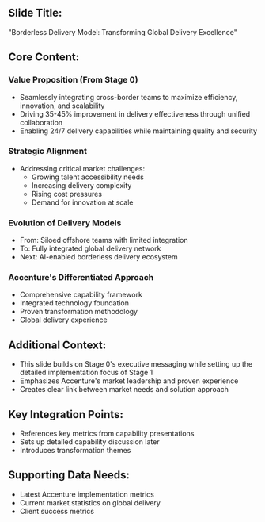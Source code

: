 ## Slide Title: 
"Borderless Delivery Model: Transforming Global Delivery Excellence"

## Core Content:

### Value Proposition (From Stage 0)
- Seamlessly integrating cross-border teams to maximize efficiency, innovation, and scalability
- Driving 35-45% improvement in delivery effectiveness through unified collaboration
- Enabling 24/7 delivery capabilities while maintaining quality and security

### Strategic Alignment
- Addressing critical market challenges:
  * Growing talent accessibility needs
  * Increasing delivery complexity
  * Rising cost pressures
  * Demand for innovation at scale

### Evolution of Delivery Models
- From: Siloed offshore teams with limited integration
- To: Fully integrated global delivery network
- Next: AI-enabled borderless delivery ecosystem

### Accenture's Differentiated Approach
- Comprehensive capability framework
- Integrated technology foundation
- Proven transformation methodology
- Global delivery experience

## Additional Context:
- This slide builds on Stage 0's executive messaging while setting up the detailed implementation focus of Stage 1
- Emphasizes Accenture's market leadership and proven experience
- Creates clear link between market needs and solution approach

## Key Integration Points:
- References key metrics from capability presentations
- Sets up detailed capability discussion later
- Introduces transformation themes

## Supporting Data Needs:
- Latest Accenture implementation metrics
- Current market statistics on global delivery
- Client success metrics